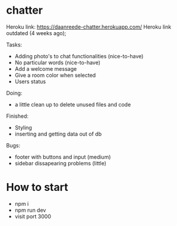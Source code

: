 # chatter
Heroku link: https://daanreede-chatter.herokuapp.com/
Heroku link outdated (4 weeks ago);

Tasks:
- Adding photo's to chat functionalities (nice-to-have)
- No particular words (nice-to-have)
- Add a welcome message
- Give a room color when selected
- Users status

Doing:
- a little clean up to delete unused files and code 

Finished:
- Styling
- inserting and getting data out of db

Bugs: 
- footer with buttons and input (medium)
- sidebar dissapearing problems (little)

# How to start
- npm i 
- npm run dev
- visit port 3000
